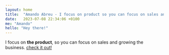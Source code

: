 ```yaml
---
layout: home
title:  "Amando Abreu - I focus on product so you can focus on sales and growing the business"
date:   2023-07-08 22:34:06 +0100
me: "Amando"
hello: "Hey there!"
---
```

I focus on **the product**, so you can focus on sales and growing the business. <a href="https://amandoabreu.com/fractional-technical-cpo/">check it out!</a>
 
